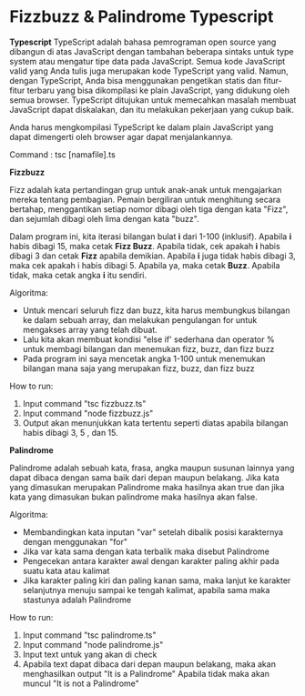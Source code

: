 # Fizzbuzz & Palindrome Typescript

**Typescript**
TypeScript adalah bahasa pemrograman open source yang dibangun di atas JavaScript dengan tambahan beberapa sintaks untuk type system atau mengatur tipe data pada JavaScript. Semua kode JavaScript valid yang Anda tulis juga merupakan kode TypeScript yang valid. Namun, dengan TypeScript, Anda bisa menggunakan pengetikan statis dan fitur-fitur terbaru yang bisa dikompilasi ke plain JavaScript, yang didukung oleh semua browser. TypeScript ditujukan untuk memecahkan masalah membuat JavaScript dapat diskalakan, dan itu melakukan pekerjaan yang cukup baik.

Anda harus mengkompilasi TypeScript ke dalam plain JavaScript yang dapat dimengerti oleh browser agar dapat menjalankannya.

Command : tsc [namafile].ts

**Fizzbuzz**

Fizz adalah kata pertandingan grup untuk anak-anak untuk mengajarkan mereka tentang pembagian. Pemain bergiliran untuk menghitung secara bertahap, menggantikan setiap nomor dibagi oleh tiga dengan kata "Fizz", dan sejumlah dibagi oleh lima dengan kata "buzz". 

Dalam program ini, kita iterasi bilangan bulat **i** dari 1-100 (inklusif). Apabila **i** habis dibagi 15, maka cetak **Fizz Buzz**. Apabila tidak, cek apakah **i** habis dibagi 3 dan cetak **Fizz** apabila demikian. Apabila **i** juga tidak habis dibagi 3, maka cek apakah i habis dibagi 5. Apabila ya, maka cetak **Buzz**. Apabila tidak, maka cetak angka **i** itu sendiri.

Algoritma:
- Untuk mencari seluruh fizz dan buzz, kita harus membungkus bilangan ke dalam sebuah array, dan melakukan pengulangan for untuk mengakses array yang telah dibuat.
- Lalu kita akan membuat kondisi "else if' sederhana dan operator % untuk membagi bilangan dan menemukan fizz, buzz, dan fizz buzz
- Pada program ini saya mencetak angka 1-100 untuk menemukan bilangan mana saja yang merupakan fizz, buzz, dan fizz buzz

How to run:

1. Input command "tsc fizzbuzz.ts" 
2. Input command "node fizzbuzz.js"
3. Output akan menunjukkan kata tertentu seperti diatas apabila bilangan habis dibagi 3, 5 , dan 15.

**Palindrome**

Palindrome adalah sebuah kata, frasa, angka maupun susunan lainnya yang dapat dibaca dengan sama baik dari depan maupun belakang. Jika kata yang dimasukan merupakan Palindrome maka hasilnya akan true dan jika kata yang dimasukan bukan palindrome maka hasilnya akan false.

Algoritma:
- Membandingkan kata inputan "var" setelah dibalik posisi karakternya dengan menggunakan "for"
- Jika var kata sama dengan kata terbalik maka disebut Palindrome
- Pengecekan antara karakter awal dengan karakter paling akhir pada suatu kata atau kalimat
- Jika karakter paling kiri dan paling kanan sama, maka lanjut ke karakter selanjutnya menuju sampai ke tengah kalimat, apabila sama maka stastunya adalah Palindrome

How to run:
1. Input command "tsc palindrome.ts" 
2. Input command "node palindrome.js"
3. Input text untuk yang akan di check
4. Apabila text dapat dibaca dari depan maupun belakang, maka akan menghasilkan output "It is a Palindrome"
Apabila tidak maka akan muncul "It is not a Palindrome"

